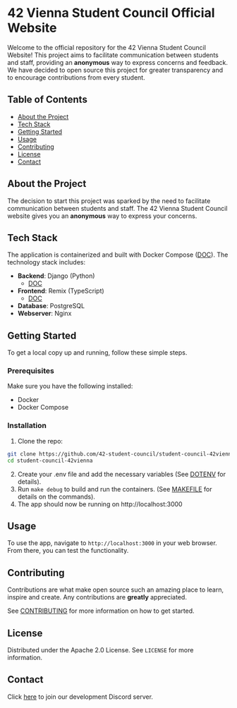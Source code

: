 # 42 Vienna Student Council Official Website

Welcome to the official repository for the 42 Vienna Student Council Website! This project aims to facilitate communication between students and staff, providing an **anonymous** way to express concerns and feedback.
We have decided to open source this project for greater transparency and to encourage contributions from every student.

## Table of Contents
- [About the Project](#about-the-project)
- [Tech Stack](#tech-stack)
- [Getting Started](#getting-started)
- [Usage](#usage)
- [Contributing](#contributing)
- [License](#license)
- [Contact](#contact)

## About the Project

The decision to start this project was sparked by the need to facilitate communication between students and staff. The 42 Vienna Student Council website gives you an **anonymous** way to express your concerns.

## Tech Stack

The application is containerized and built with Docker Compose ([DOC](.github/docs/DOCKER.MD)). The technology stack includes:

- **Backend**: Django (Python)
  - [DOC](.github/docs/DJANGO.md)
- **Frontend**: Remix (TypeScript)
  - [DOC](.github/docs/REMIX.MD)
- **Database**: PostgreSQL
- **Webserver**: Nginx

## Getting Started

To get a local copy up and running, follow these simple steps.

### Prerequisites

Make sure you have the following installed:
- Docker
- Docker Compose

### Installation

1. Clone the repo:
```sh
git clone https://github.com/42-student-council/student-council-42vienna.git
cd student-council-42vienna
```
2. Create your .env file and add the necessary variables (See [DOTENV](.github/docs/DOTENV.md) for details).
3. Run `make debug` to build and run the containers. (See [MAKEFILE](.github/docs/MAKEFILE.md) for details on the commands).
4. The app should now be running on http://localhost:3000

## Usage

To use the app, navigate to `http://localhost:3000` in your web browser. From there, you can test the functionality.

## Contributing

Contributions are what make open source such an amazing place to learn, inspire and create. Any contributions are **greatly** appreciated.

See [CONTRIBUTING](.github/CONTRIBUTING.md) for more information on how to get started.

## License

Distributed under the Apache 2.0 License. See `LICENSE` for more information.

## Contact

Click [here](https://discord.gg/FSBbTg8R) to join our development Discord server.
